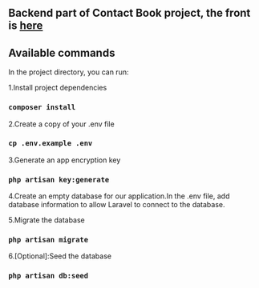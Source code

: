 ## Backend part of Contact Book project, the front is [here](https://github.com/Bobach22/contact-book-front)

## Available commands

In the project directory, you can run:

1.Install project dependencies
### `composer install`

2.Create a copy of your .env file
### `cp .env.example .env`

3.Generate an app encryption key
### `php artisan key:generate`

4.Create an empty database for our application.In the .env file, add database information to allow Laravel to connect to the database.

5.Migrate the database
### `php artisan migrate`

6.[Optional]:Seed the database
### `php artisan db:seed`
